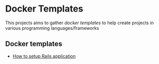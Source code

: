 # Docker Templates

This projects aims to gather _docker templates_ to help create projects in various programming languages/frameworks

## Docker templates

- [How to setup Rails application](rails/index.md)
